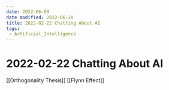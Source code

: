 ```yaml
---
date: 2022-06-09
date modified: 2022-06-28
title: 2022-02-22 Chatting About AI
tags:
 - Artificial_Intelligence
---
```


# 2022-02-22 Chatting About AI
[[Orthogonality Thesis]]
[[Flynn Effect]]
